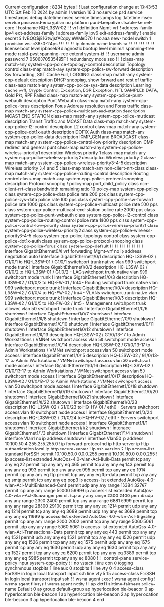 Current configuration : 8234 bytes
!
! Last configuration change at 13:43:53 UTC Sat Feb 10 2024 by admin
!
version 16.3
no service pad
service timestamps debug datetime msec
service timestamps log datetime msec
service password-encryption
no platform punt-keepalive disable-kernel-core
!
hostname HQ-L3SW-02
!
!
vrf definition Mgmt-vrf
 !
 address-family ipv4
 exit-address-family
 !
 address-family ipv6
 exit-address-family
!
enable secret 5 $1$vBQQ$jB1GtwjsfACqxy.eWMeD70
!
no aaa new-model
switch 1 provision ws-c3650-24ps
!
!
!
!
!
!
!
ip domain name team5.ca
!
!
!
!
!
!
!
!
!
!
!
license boot level ipbasek9
diagnostic bootup level minimal
spanning-tree mode rapid-pvst
spanning-tree extend system-id
!
!
username admin password 7 0506070535495F
!
redundancy
 mode sso
!
!
!
class-map match-any system-cpp-police-topology-control
  description Topology control
class-map match-any system-cpp-police-sw-forward
  description Sw forwarding, SGT Cache Full, LOGGING
class-map match-any system-cpp-default
  description DHCP snooping, show forward and rest of traffic
class-map match-any system-cpp-police-sys-data
  description Learning cache ovfl, Crypto Control, Exception, EGR Exception, NFL SAMPLED DATA, Gold Pkt, RPF Failed
class-map match-any system-cpp-police-punt-webauth
  description Punt Webauth
class-map match-any system-cpp-police-forus
  description Forus Address resolution and Forus traffic
class-map match-any system-cpp-police-multicast-end-station
  description MCAST END STATION
class-map match-any system-cpp-police-multicast
  description Transit Traffic and MCAST Data
class-map match-any system-cpp-police-l2-control
  description L2 control
class-map match-any system-cpp-police-dot1x-auth
  description DOT1X Auth
class-map match-any system-cpp-police-data
  description ICMP_GEN and BROADCAST
class-map match-any system-cpp-police-control-low-priority
  description ICMP redirect and general punt
class-map match-any system-cpp-police-wireless-priority1
  description Wireless priority 1
class-map match-any system-cpp-police-wireless-priority2
  description Wireless priority 2
class-map match-any system-cpp-police-wireless-priority3-4-5
  description Wireless priority 3,4 and 5
class-map match-any non-client-nrt-class
class-map match-any system-cpp-police-routing-control
  description Routing control
class-map match-any system-cpp-police-protocol-snooping
  description Protocol snooping
!
policy-map port_child_policy
 class non-client-nrt-class
  bandwidth remaining ratio 10
policy-map system-cpp-policy
 class system-cpp-police-data
  police rate 200 pps
 class system-cpp-police-sys-data
  police rate 100 pps
 class system-cpp-police-sw-forward
  police rate 1000 pps
 class system-cpp-police-multicast
  police rate 500 pps
 class system-cpp-police-multicast-end-station
  police rate 2000 pps
 class system-cpp-police-punt-webauth
 class system-cpp-police-l2-control
 class system-cpp-police-routing-control
  police rate 1800 pps
 class system-cpp-police-control-low-priority
 class system-cpp-police-wireless-priority1
 class system-cpp-police-wireless-priority2
 class system-cpp-police-wireless-priority3-4-5
 class system-cpp-police-topology-control
 class system-cpp-police-dot1x-auth
 class system-cpp-police-protocol-snooping
 class system-cpp-police-forus
 class system-cpp-default
!
!
!
!
!
!
!
!
!
!
!
!
!
!
interface GigabitEthernet0/0
 vrf forwarding Mgmt-vrf
 no ip address
 negotiation auto
!
interface GigabitEthernet1/0/1
 description HQ-L3SW-02 / G1/0/1 to  HQ-L3SW-01 / G1/0/1
 switchport trunk native vlan 999
 switchport mode trunk
!
interface GigabitEthernet1/0/2
 description HQ-L3SW-02 / G1/0/2 to  HQ-L3SW-01 / G1/0/2 - LAG
 switchport trunk native vlan 999
 switchport mode trunk
!
interface GigabitEthernet1/0/3
 description HQ-L3SW-02 / G1/0/3 to HQ-FW-01 / Int4 - Routing
 switchport trunk native vlan 999
 switchport mode trunk
!
interface GigabitEthernet1/0/4
 description HQ-L3SW-02 / G1/0/4 to HQ-FW-02 / Int4 - VLANs
 switchport trunk native vlan 999
 switchport mode trunk
!
interface GigabitEthernet1/0/5
 description HQ-L3SW-02 / G1/0/5 to HQ-FW-02 / Int5 - Management
 switchport trunk allowed vlan 50
 switchport mode trunk
!
interface GigabitEthernet1/0/6
 shutdown
!
interface GigabitEthernet1/0/7
 shutdown
!
interface GigabitEthernet1/0/8
 shutdown
!
interface GigabitEthernet1/0/9
 shutdown
!
interface GigabitEthernet1/0/10
 shutdown
!
interface GigabitEthernet1/0/11
 shutdown
!
interface GigabitEthernet1/0/12
 shutdown
!
interface GigabitEthernet1/0/13
 description HQ-L3SW-02 / G1/0/13-17 to Admin Workstations / VMNet
 switchport access vlan 50
 switchport mode access
!
interface GigabitEthernet1/0/14
 description HQ-L3SW-02 / G1/0/13-17 to Admin Workstations / VMNet
 switchport access vlan 50
 switchport mode access
!
interface GigabitEthernet1/0/15
 description HQ-L3SW-02 / G1/0/13-17 to Admin Workstations / VMNet
 switchport access vlan 50
 switchport mode access
!
interface GigabitEthernet1/0/16
 description HQ-L3SW-02 / G1/0/13-17 to Admin Workstations / VMNet
 switchport access vlan 50
 switchport mode access
!
interface GigabitEthernet1/0/17
 description HQ-L3SW-02 / G1/0/13-17 to Admin Workstations / VMNet
 switchport access vlan 50
 switchport mode access
!
interface GigabitEthernet1/0/18
 shutdown
!
interface GigabitEthernet1/0/19
 shutdown
!
interface GigabitEthernet1/0/20
 shutdown
!
interface GigabitEthernet1/0/21
 shutdown
!
interface GigabitEthernet1/0/22
 shutdown
!
interface GigabitEthernet1/0/23
 description HQ-L3SW-02 / G1/0/23 to HQ-HV-01 / eth0 - Servers
 switchport access vlan 10
 switchport mode access
!
interface GigabitEthernet1/0/24
 description HQ-L3SW-02 / G1/0/24 to HQ-HV-02 / eth1 - Servers
 switchport access vlan 10
 switchport mode access
!
interface GigabitEthernet1/1/1
 shutdown
!
interface GigabitEthernet1/1/2
 shutdown
!
interface GigabitEthernet1/1/3
 shutdown
!
interface GigabitEthernet1/1/4
 shutdown
!
interface Vlan1
 no ip address
 shutdown
!
interface Vlan50
 ip address 10.100.50.4 255.255.255.0
!
ip forward-protocol nd
ip http server
ip http authentication local
ip http secure-server
!
ip ssh version 2
!
ip access-list standard ForSSH
 permit 10.100.50.0 0.0.0.255
 permit 10.100.80.0 0.0.0.255
!
ip access-list extended AutoQos-4.0-wlan-Acl-Bulk-Data
 permit tcp any any eq 22
 permit tcp any any eq 465
 permit tcp any any eq 143
 permit tcp any any eq 993
 permit tcp any any eq 995
 permit tcp any any eq 1914
 permit tcp any any eq ftp
 permit tcp any any eq ftp-data
 permit tcp any any eq smtp
 permit tcp any any eq pop3
ip access-list extended AutoQos-4.0-wlan-Acl-MultiEnhanced-Conf
 permit udp any any range 16384 32767
 permit tcp any any range 50000 59999
ip access-list extended AutoQos-4.0-wlan-Acl-Scavanger
 permit tcp any any range 2300 2400
 permit udp any any range 2300 2400
 permit tcp any any range 6881 6999
 permit tcp any any range 28800 29100
 permit tcp any any eq 1214
 permit udp any any eq 1214
 permit tcp any any eq 3689
 permit udp any any eq 3689
 permit tcp any any eq 11999
ip access-list extended AutoQos-4.0-wlan-Acl-Signaling
 permit tcp any any range 2000 2002
 permit tcp any any range 5060 5061
 permit udp any any range 5060 5061
ip access-list extended AutoQos-4.0-wlan-Acl-Transactional-Data
 permit tcp any any eq 443
 permit tcp any any eq 1521
 permit udp any any eq 1521
 permit tcp any any eq 1526
 permit udp any any eq 1526
 permit tcp any any eq 1575
 permit udp any any eq 1575
 permit tcp any any eq 1630
 permit udp any any eq 1630
 permit tcp any any eq 1527
 permit tcp any any eq 6200
 permit tcp any any eq 3389
 permit tcp any any eq 5985
 permit tcp any any eq 8080
!
!
!
control-plane
 service-policy input system-cpp-policy
!
!
no vstack
!
line con 0
 logging synchronous
 stopbits 1
line aux 0
 stopbits 1
line vty 0 4
 access-class ForSSH in
 login local
 transport input ssh
line vty 5 15
 access-class ForSSH in
 login local
 transport input ssh
!
!
wsma agent exec
!
wsma agent config
!
wsma agent filesys
!
wsma agent notify
!
!
ap dot11 airtime-fairness policy-name Default 0
ap group default-group
ap hyperlocation ble-beacon 0
ap hyperlocation ble-beacon 1
ap hyperlocation ble-beacon 2
ap hyperlocation ble-beacon 3
ap hyperlocation ble-beacon 4
end
